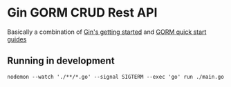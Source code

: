# Gin GORM CRUD Rest API

Basically a combination of [Gin's getting started](https://github.com/gin-gonic/gin#getting-started) and [GORM quick start guides](https://github.com/gin-gonic/gin#getting-started)

## Running in development

```
nodemon --watch './**/*.go' --signal SIGTERM --exec 'go' run ./main.go
```
